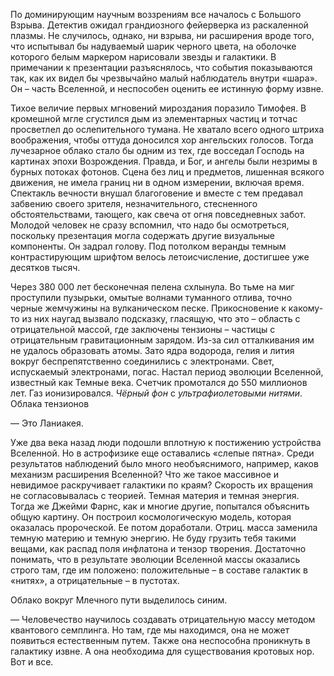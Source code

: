 По доминирующим научным воззрениям все началось с Большого Взрыва. Детектив ожидал грандиозного фейерверка из раскаленной плазмы. Не случилось, однако, ни взрыва, ни расширения вроде того, что испытывал бы надуваемый шарик черного цвета, на оболочке которого белым маркером нарисовали звезды и галактики. В примечании к презентации разъяснялось, что события показываются так, как их видел бы чрезвычайно малый наблюдатель внутри «шара». Он – часть Вселенной, и неспособен оценить ее истинную форму извне. 

Тихое величие первых мгновений мироздания поразило Тимофея. В кромешной мгле сгустился дым из элементарных частиц и тотчас просветлел до ослепительного тумана. Не хватало всего одного штриха воображения, чтобы оттуда доносился хор ангельских голосов. Тогда лучезарное облако стало бы одним из тех, где восседал Господь на картинах эпохи Возрождения. Правда, и Бог, и ангелы были незримы в бурных потоках фотонов. Сцена без лиц и предметов, лишенная всякого движения, не имела границ ни в одном измерении, включая время. Спектакль вечности внушал благоговение и вместе с тем предавал забвению своего зрителя, незначительного, стесненного обстоятельствами, тающего, как свеча от огня повседневных забот. Молодой человек не сразу вспомнил, что надо бы осмотреться, поскольку презентация могла содержать другие визуальные компоненты. Он задрал голову. Под потолком веранды темным контрастирующим шрифтом велось летоисчисление, достигшее уже десятков тысяч.

Через 380 000 лет бесконечная пелена схлынула. Во тьме на миг проступили пузырьки, омытые волнами туманного отлива, точно черные жемчужины на вулканическом песке. Прикосновение к какому-то из них наугад вызвало подсказку, гласящую, что это – область с отрицательной массой, где заключены тензионы – частицы с отрицательным гравитационным зарядом. Из-за сил отталкивания им не удалось образовать атомы. Зато ядра водорода, гелия и лития вокруг беспрепятственно соединились с электронами. Свет, испускаемый электронами, погас. Настал период эволюции Вселенной, известный как Темные века.
Счетчик промотался до 550 миллионов лет. Газ ионизировался. _Чёрный фон_ с _ультрафиолетовыми нитями_. Облака тензионов

— Это Ланиакея. 

Уже два века назад люди подошли вплотную к постижению устройства Вселенной. Но в астрофизике еще оставались «слепые пятна». Среди результатов наблюдений было много необъяснимого, например, каков механизм расширения Вселенной? Что же такое массивное и невидимое раскручивает галактики по краям? Скорость их вращения не согласовывалась с теорией.  Темная материя и темная энергия. Тогда же Джейми Фарнс, как и многие другие, попытался объяснить общую картину. Он построил космологическую модель, которая оказалась пророческой. Ее потом доработали. Отриц. масса заменила темную материю и темную энергию. Не буду грузить тебя такими вещами, как распад поля инфлатона и тензор творения. Достаточно понимать, что в результате эволюции Вселенной массы оказались строго там, где им положено: положительные – в составе галактик в «нитях», а отрицательные – в пустотах. 

Облако вокруг Млечного пути выделилось синим.

— Человечество научилось создавать отрицательную массу методом квантового семплинга. Но там, где мы находимся, она не может появиться естественным путем. Также она неспособна проникнуть в галактику извне. А она необходима для существования кротовых нор. Вот и все.

